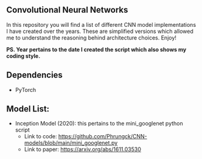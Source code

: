 ## Convolutional Neural Networks
In this repository you will find a list of different CNN model implementations I have created over the years. These are simplified versions which allowed me to understand the reasoning behind architecture choices. Enjoy!

**PS. Year pertains to the date I created the script which also shows my coding style.**

## Dependencies
* PyTorch

## Model List:
* Inception Model (2020): this pertains to the mini_googlenet python script
  * Link to code: https://github.com/Phrungck/CNN-models/blob/main/mini_googlenet.py
  * Link to paper: https://arxiv.org/abs/1611.03530
